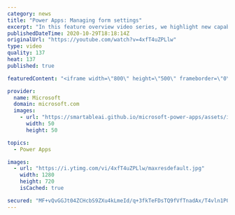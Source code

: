 ```yaml
---
category: news
title: "Power Apps: Managing form settings"
excerpt: "In this feature overview video series, we highlight new capabilities included in the latest update to Microsoft Power Apps.  Improvements to Microsoft Power Apps for managing form settings and events allow users to set various features on a form in the new modern designer.   Get the most out of Power"
publishedDateTime: 2020-10-29T18:18:14Z
originalUrl: "https://youtube.com/watch?v=4xfT4uZPLlw"
type: video
quality: 137
heat: 137
published: true

featuredContent: "<iframe width=\"800\" height=\"500\" frameborder=\"0\" src=\"https://www.youtube.com/embed/4xfT4uZPLlw\" allow=\"accelerometer; autoplay; encrypted-media; gyroscope; picture-in-picture\" allowfullscreen></iframe>"

provider:
  name: Microsoft
  domain: microsoft.com
  images:
    - url: "https://smartableai.github.io/microsoft-power-apps/assets/images/organizations/microsoft.com-50x50.jpg"
      width: 50
      height: 50

topics:
  - Power Apps

images:
  - url: "https://i.ytimg.com/vi/4xfT4uZPLlw/maxresdefault.jpg"
    width: 1280
    height: 720
    isCached: true

secured: "MF+vQvGGJt04ZCHcbS9ZXu4kLmeId/q+3fkTeFDsTQ9fVfTnadAx/T4vln1P06iPVo3aFGaHWn8STDngzbORedQTtCP2rDuPbc5UnOWI5fgZ0Rc+NJyvvtcYbdce+b/qBoA77xQPSvBVvCGDt3bc8UsATmLvXOqpqp6+9a2taPzX1+Y3FmL6VNlYQX4NKtFfnusxIouhXA3rdNYhZABrDBnwDR2OshRNcck3CduwSx8wk0w+nUaGKuPQIAqMo+rTbQSFifa9+On5jCKrwVoe2AVMcwvwHJpPUMYNrwOgtW4bmA0F0lT0KTrkFAVk7wmOzxGEtGnHpG2cCmzC4cZfyR/SoeFsNB9L6/or8DfjQwvhlIeOYY1gp1z30Si6mecS+4RXemPMM+2ajYVPTV/axG4yM15kq7iomU9ZtsSFzjB96+r/5JnCP6aJ0ark9hb2;evgunqk/SXvnhFbvOpZ/YQ=="
---
```


